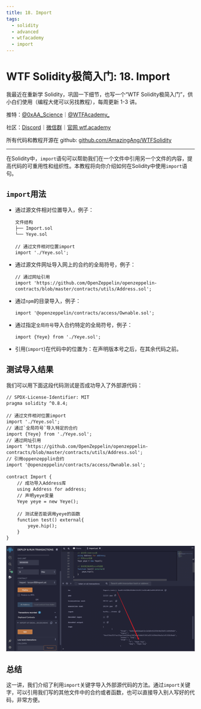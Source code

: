 ```yaml
---
title: 18. Import
tags:
  - solidity
  - advanced
  - wtfacademy
  - import
---
```


# WTF Solidity极简入门: 18. Import

我最近在重新学 Solidity，巩固一下细节，也写一个“WTF Solidity极简入门”，供小白们使用（编程大佬可以另找教程），每周更新 1-3 讲。

推特：[@0xAA_Science](https://twitter.com/0xAA_Science)｜[@WTFAcademy_](https://twitter.com/WTFAcademy_)

社区：[Discord](https://discord.gg/5akcruXrsk)｜[微信群](https://docs.google.com/forms/d/e/1FAIpQLSe4KGT8Sh6sJ7hedQRuIYirOoZK_85miz3dw7vA1-YjodgJ-A/viewform?usp=sf_link)｜[官网 wtf.academy](https://wtf.academy)

所有代码和教程开源在 github: [github.com/AmazingAng/WTFSolidity](https://github.com/AmazingAng/WTFSolidity)

---

在Solidity中，`import`语句可以帮助我们在一个文件中引用另一个文件的内容，提高代码的可重用性和组织性。本教程将向你介绍如何在Solidity中使用`import`语句。

## `import`用法

- 通过源文件相对位置导入，例子：

  ```text
  文件结构
  ├── Import.sol
  └── Yeye.sol

  // 通过文件相对位置import
  import './Yeye.sol';
  ```

- 通过源文件网址导入网上的合约的全局符号，例子：

  ```text
  // 通过网址引用
  import 'https://github.com/OpenZeppelin/openzeppelin-contracts/blob/master/contracts/utils/Address.sol';
  ```

- 通过`npm`的目录导入，例子：

  ```solidity
  import '@openzeppelin/contracts/access/Ownable.sol';
  ```

- 通过指定`全局符号`导入合约特定的全局符号，例子：

  ```solidity
  import {Yeye} from './Yeye.sol';
  ```

- 引用(`import`)在代码中的位置为：在声明版本号之后，在其余代码之前。

## 测试导入结果

我们可以用下面这段代码测试是否成功导入了外部源代码：

```solidity
// SPDX-License-Identifier: MIT
pragma solidity ^0.8.4;

// 通过文件相对位置import
import './Yeye.sol';
// 通过`全局符号`导入特定的合约
import {Yeye} from './Yeye.sol';
// 通过网址引用
import 'https://github.com/OpenZeppelin/openzeppelin-contracts/blob/master/contracts/utils/Address.sol';
// 引用oppenzepplin合约
import '@openzeppelin/contracts/access/Ownable.sol';

contract Import {
    // 成功导入Address库
    using Address for address;
    // 声明yeye变量
    Yeye yeye = new Yeye();

    // 测试是否能调用yeye的函数
    function test() external{
        yeye.hip();
    }
}
```

![result](./img/18-1.png)

## 总结

这一讲，我们介绍了利用`import`关键字导入外部源代码的方法。通过`import`关键字，可以引用我们写的其他文件中的合约或者函数，也可以直接导入别人写好的代码，非常方便。
